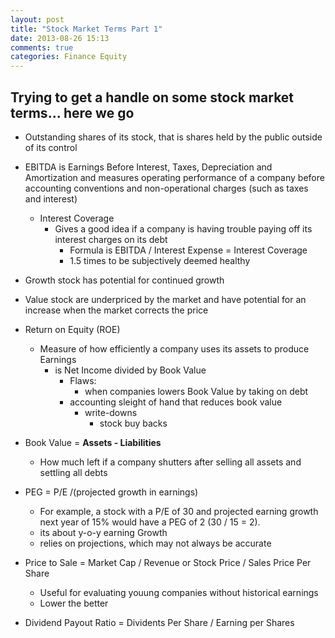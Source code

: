 ```yaml
---
layout: post
title: "Stock Market Terms Part 1"
date: 2013-08-26 15:13
comments: true
categories: Finance Equity 
---
```

Trying to get a handle on some stock market terms... here we go
-----------------------------------------------------------------

+ Outstanding shares of its stock, that is shares held by the public outside of its control

+ EBITDA is Earnings Before Interest, Taxes, Depreciation and Amortization and measures 
operating performance of a company before accounting conventions and non-operational 
charges (such as taxes and interest)
	- Interest Coverage 
	  - Gives a good idea if a company is having trouble paying off its 
	      interest charges on its debt
	      - Formula is EBITDA / Interest Expense = Interest Coverage
	      - 1.5 times to be subjectively deemed healthy
		          
+ Growth stock has potential for continued growth

+ Value stock are underpriced by the market and have potential for an increase
when the market corrects the price

+ Return on Equity (ROE) 
  + Measure of how efficiently a company uses its assets to produce Earnings
    + is Net Income divided by Book Value
      + Flaws:
      	+ when companies lowers Book Value by taking on debt 
	  + accounting sleight of hand that reduces book value
	    + write-downs
	      + stock buy backs

+ Book Value = **Assets - Liabilities**
  + How much left if a company shutters after selling all assets and settling all debts
  
+ PEG = P/E /(projected growth in earnings)
  + For example, a stock with a P/E of 30 and projected earning growth next year of 15% would have a PEG of 2 (30 / 15 = 2).
  + its about y-o-y earning Growth
  + relies on projections, which may not always be accurate
  
+ Price to Sale = Market Cap / Revenue or Stock Price / Sales Price Per Share
  + Useful for evaluating youung companies without historical earnings
  + Lower the better
  
+ Dividend Payout Ratio = Dividents Per Share / Earning per Shares

